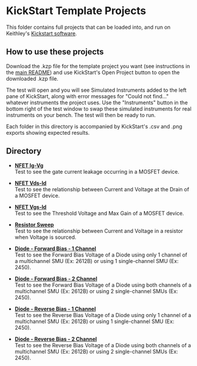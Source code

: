# KickStart Template Projects
This folder contains full projects that can be loaded into, and run on Keithley's [Kickstart software](https://www.tek.com/products/keithley/keithley-control-software-bench-instruments/kickstart).

## How to use these projects
Download the .kzp file for the template project you want (see instructions in the [main README](/README.md#downloading-files)) and use KickStart's Open Project button to open the downloaded .kzp file. 

The test will open and you will see Simulated Instruments added to the left pane of KickStart, along with error messages for "Could not find..." whatever instruments the project uses. Use the "Instruments" button in the bottom right of the test window to swap these simulated instruments for real instruments on your bench. The test will then be ready to run. 

Each folder in this directory is accompanied by KickStart's .csv and .png exports showing expected results.

## Directory

[comment]: **[Title](./folder)**  

* **[NFET Ig-Vg](./NFET_ig-vg)**  
Test to see the gate current leakage occurring in a MOSFET device.

* **[NFET Vds-Id](./NFET_vds-id)**  
Test to see the relationship between Current and Voltage at the Drain of a MOSFET device.

* **[NFET Vgs-Id](./NFET_vgs-id)**  
Test to see the Threshold Voltage and Max Gain of a MOSFET device.

* **[Resistor Sweep](./resistor_sweep)**  
Test to see the relationship between Current and Voltage in a resistor when Voltage is sourced.

* **[Diode - Forward Bias - 1 Channel](./VFD_1channel)**  
Test to see the Forward Bias Voltage of a Diode using only 1 channel of a multichannel SMU (Ex: 2612B) or using 1 single-channel SMU (Ex: 2450).

* **[Diode - Forward Bias - 2 Channel](./VFD_2channel)**  
Test to see the Forward Bias Voltage of a Diode using both channels of a multichannel SMU (Ex: 2612B) or using 2 single-channel SMUs (Ex: 2450).

* **[Diode - Reverse Bias - 1 Channel](./VRD_1channel)**  
Test to see the Reverse Bias Voltage of a Diode using only 1 channel of a multichannel SMU (Ex: 2612B) or using 1 single-channel SMU (Ex: 2450).

* **[Diode - Reverse Bias - 2 Channel](./VRD_2channel)**  
Test to see the Reverse Bias Voltage of a Diode using both channels of a multichannel SMU (Ex: 2612B) or using 2 single-channel SMUs (Ex: 2450).

